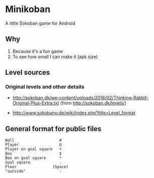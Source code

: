 # Minikoban
A little Sokoban game for Android

## Why

1. Because it's a fun game
2. To see how small I can make it (apk size)

## Level sources

### Original levels and other details

- http://sokoban.dk/wp-content/uploads/2016/02/Thinking-Rabbit-Original-Plus-Extra.txt
  (from http://sokoban.dk/levels/)

- http://www.sokobano.de/wiki/index.php?title=Level_format

## General format for public files
```
Wall	                #
Player	                @
Player on goal square	+
Box	                    $
Box on goal square	    *
Goal square	            .
Floor	             (Space)
"outside"               -
```